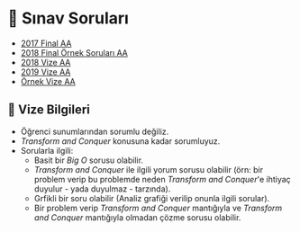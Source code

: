 # 📃 Sınav Soruları

<!--Index-->

- [2017 Final AA](./2017%20Final%20AA.pdf)
- [2018 Final Örnek Soruları AA](./2018%20Final%20%C3%96rnek%20Sorular%C4%B1%20AA.pdf)
- [2018 Vize AA](./2018%20Vize%20AA.pdf)
- [2019 Vize AA](./2019%20Vize%20AA.pdf)
- [Örnek Vize AA](./%C3%96rnek%20Vize%20AA.pdf)

<!--Index-->

## 📅 Vize Bilgileri

- Öğrenci sunumlarından sorumlu değiliz.
- _Transform and Conquer_ konusuna kadar sorumluyuz.
- Sorularla ilgili:
  - Basit bir _Big O_ sorusu olabilir.
  - _Transform and Conquer_ ile ilgili yorum sorusu olabilir (örn: bir problem verip bu problemde neden _Transform and Conquer_'e ihtiyaç duyulur - yada duyulmaz - tarzında).
  - Grfikli bir soru olabilir (Analiz grafiği verilip onunla ilgili sorular).
  - Bir problem verip _Transform and Conquer_ mantığıyla ve _Transform and Conquer_ mantığıyla olmadan çözme sorusu olabilir.
